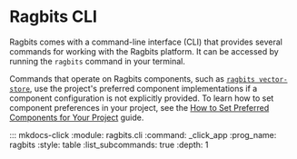 # Ragbits CLI

Ragbits comes with a command-line interface (CLI) that provides several commands for working with the Ragbits platform. It can be accessed by running the `ragbits` command in your terminal.

Commands that operate on Ragbits components, such as [`ragbits vector-store`](#ragbits-vector-store), use the project's preferred component implementations if a component configuration is not explicitly provided. To learn how to set component preferences in your project, see the [How to Set Preferred Components for Your Project](../how-to/core/component_preferrences.md) guide.

::: mkdocs-click
    :module: ragbits.cli
    :command: _click_app
    :prog_name: ragbits
    :style: table
    :list_subcommands: true
    :depth: 1